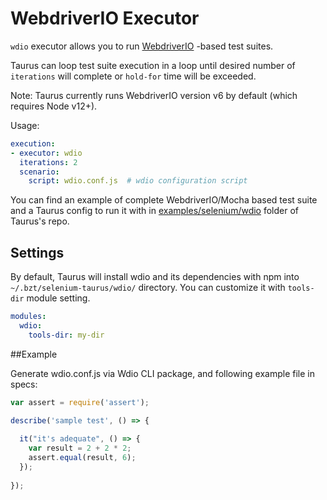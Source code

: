 # WebdriverIO Executor

`wdio` executor allows you to run [WebdriverIO](https://webdriver.io/) -based test suites.

Taurus can loop test suite execution in a loop until desired number of `iterations` will complete or `hold-for` time
will be exceeded.

Note: Taurus currently runs WebdriverIO version v6 by default (which requires Node v12+).

Usage:
```yaml
execution:
- executor: wdio
  iterations: 2
  scenario:
    script: wdio.conf.js  # wdio configuration script
```

You can find an example of complete WebdriverIO/Mocha based test suite and a Taurus config to run it with
in [examples/selenium/wdio](https://github.com/Blazemeter/taurus/tree/master/examples/selenium/wdio)
folder of Taurus's repo.

## Settings

By default, Taurus will install wdio and its dependencies with npm into `~/.bzt/selenium-taurus/wdio/` directory.
You can customize it with `tools-dir` module setting.

```yaml
modules:
  wdio:
    tools-dir: my-dir
```

##Example

Generate wdio.conf.js via Wdio CLI package, and following example file in specs: 

```javascript
var assert = require('assert');

describe('sample test', () => {
  
  it("it's adequate", () => {
    var result = 2 + 2 * 2;
    assert.equal(result, 6);
  });
  
});

```